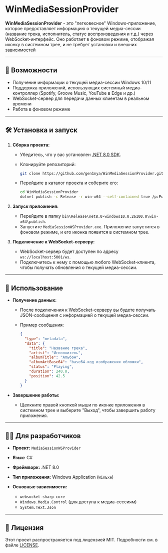 # WinMediaSessionProvider

**WinMediaSessionProvider** - это "легковесное" Windows-приложение, которое предоставляет информацию о текущей медиа-сессии (название трека, исполнитель, статус воспроизведения и т.д.) через WebSocket-интерфейс. Оно работает в фоновом режиме, отображая иконку в системном трее, и не требует установки и внешних зависимостей

---

## 🚀 Возможности

* Получение информации о текущей медиа-сессии Windows 10/11
* Поддержка приложений, использующих системный медиа-контроллер (Spotify, Groove Music, YouTube в Edge и др.)
* WebSocket-сервер для передачи данных клиентам в реальном времени
* Работа в фоновом режиме

---

## 🛠 Установка и запуск

1. **Сборка проекта:**

   * Убедитесь, что у вас установлен [.NET 8.0 SDK](https://dotnet.microsoft.com/en-us/download/dotnet/8.0).
   * Клонируйте репозиторий:

     ```bash
     git clone https://github.com/gen1nya/WinMediaSessionProvider.git
     ```
   * Перейдите в каталог проекта и соберите его:

     ```bash
     cd WinMediaSessionProvider
     dotnet publish -c Release -r win-x64 --self-contained true /p:PublishSingleFile=true
     ```

2. **Запуск приложения:**

   * Перейдите в папку `bin\Release\net8.0-windows10.0.26100.0\win-x64\publish`.
   * Запустите `MediaSessionWSProvider.exe`. Приложение запустится в фоновом режиме, и его иконка появится в системном трее.

3. **Подключение к WebSocket-серверу:**

   * WebSocket-сервер будет доступен по адресу `ws://localhost:5001/ws`.
   * Подключитесь к нему с помощью любого WebSocket-клиента, чтобы получать обновления о текущей медиа-сессии.

---

## 📆 Использование

* **Получение данных:**

  * После подключения к WebSocket-серверу вы будете получать JSON-сообщения с информацией о текущей медиа-сессии.
  * Пример сообщения:

    ```json
    {
      "type": "metadata",
      "data": {
        "title": "Название трека",
        "artist": "Исполнитель",
        "albumTitle": "Альбом",
        "albumArtBase64": "base64-код изображения обложки",
        "status": "Playing",
        "duration": 240.0,
        "position": 42.5
      }
    }
    ```

* **Завершение работы:**

  * Щелкните правой кнопкой мыши по иконке приложения в системном трее и выберите "Выход", чтобы завершить работу приложения.

---

## 🧑‍💻 Для разработчиков

* **Проект:** `MediaSessionWSProvider`
* **Язык:** C#
* **Фреймворк:** .NET 8.0
* **Тип приложения:** Windows Application (`WinExe`)
* **Основные зависимости:**

  * `websocket-sharp-core`
  * `Windows.Media.Control` (для доступа к медиа-сессиям)
  * `System.Text.Json`

---

## 📄 Лицензия

Этот проект распространяется под лицензией MIT. Подробности см. в файле [LICENSE](LICENSE).
